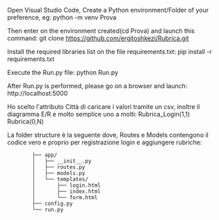 Open Visual Studio Code, Create a Python environment/Folder of your preference, eg:
   python -m venv Prova 

   
Then enter on the environment created(cd  Prova) and launch this command:
  git clone https://github.com/ergitoshkezi/Rubrica.git
  
  
Install the required libraries list on the file requirements.txt:
  pip install -r requirements.txt
  
  
Execute the Run.py file:
  python Run.py

  
After Run.py is performed, please go on a browser and launch:
  http://localhost:5000



Ho scelto l'attributo Città di caricare i valori tramite un csv, inoltre il diagramma E/R e molto semplice
uno a molti:
Rubrica_Login(1,1) Rubrica(0,N)

La folder structure è la seguente dove, Routes e Models contengono il codice vero e proprio per registrazione login e aggiungere rubriche:
            
            ├── app/
            │   ├── __init__.py
            │   ├── routes.py
            │   ├── models.py
            │   └── templates/
            │       ├── login.html
            │       ├── index.html
            │       └── form.html
            ├── config.py
            └── run.py
